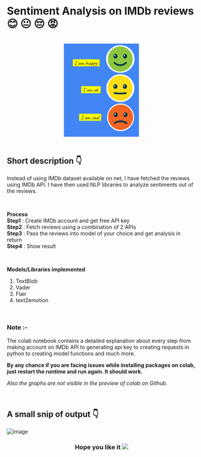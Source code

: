# Sentiment Analysis on IMDb reviews 😊 😐 😔 😡

<br>
<div align="center"><img src="./image.PNG" width="200px" /></div>


<br>

## Short description 👇

Instead of using IMDb dataset available on net, I have fetched the reviews using IMDb API. I have then used NLP libraries to analyze sentiments out of the reviews.

<br>

**Process**          
**Step1** : Create IMDb account and get free API key   
**Step2** : Fetch reviews using a combination of 2 APIs    
**Step3** : Pass the reviews into model of your choice and get analysis in return    
**Step4** : Show result   

<br>

**Models/Libraries implemented**
1. TextBlob
2. Vader
3. Flair
4. text2emotion

<br>

### Note :-
The colab notebook contains a detailed explanation about every step from making account on IMDb API to generating api key to creating requests in python to creating model functions and much more. 

**By any chance if you are facing issues while installing packages on colab, just restart the runtime and run again. It should work.**

*Also the graphs are not visible in the preview of colab on Github.*

<br>

## A small snip of output 👇
![image](https://user-images.githubusercontent.com/54144759/169329120-c4a5afcd-6ce4-433f-b0c2-b4b05e88483d.png)


<h3 align="center">Hope you like it <img src="https://media.giphy.com/media/hvRJCLFzcasrR4ia7z/giphy.gif" width="35px"></h3>
